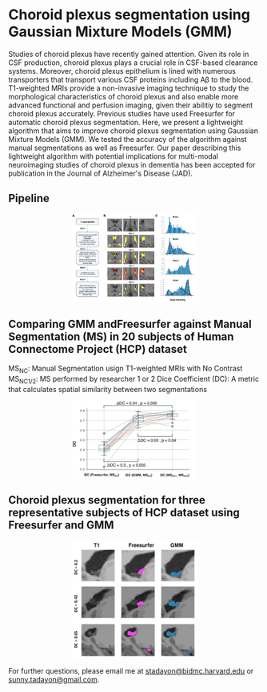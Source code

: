 # Choroid plexus segmentation using Gaussian Mixture Models (GMM)

Studies of choroid plexus have recently gained attention. Given its role in CSF production, choroid plexus plays a crucial role in CSF-based clearance systems. Moreover, choroid plexus epithelium is lined with numerous transporters that transport various CSF proteins including Aβ to the blood. T1-weighted MRIs provide a non-invasive imaging technique to study the morphological characteristics of choroid plexus and also enable more advanced functional and perfusion imaging, given their abilitiy to segment choroid plexus accurately. Previous studies have used Freesurfer for automatic choroid plexus segmentation. Here, we present a lightweight algorithm that aims to improve choroid plexus segmentation using Gaussian Mixture Models (GMM). We tested the accuracy of the algorithm against manual segmentations as well as Freesurfer. Our paper describing this lightweight algorithm with potential implications for multi-modal neuroimaging studies of choroid plexus in dementia has been accepted for publication in the Journal of Alzheimer's Disease (JAD). 
 
<h2>Pipeline</h2>

<img src="./docs/pipeline.png" style="display: block; margin-left: auto; margin-right: auto;width: 50%">

<h2>Comparing GMM andFreesurfer against Manual Segmentation (MS) in 20 subjects of Human Connectome Project (HCP) dataset</h2>

MS<sub>NC</sub>: Manual Segmentation usign T1-weighted MRIs with No Contrast
MS<sub>NC1/2</sub>: MS performed by researcher 1 or 2 
Dice Coefficient (DC): A metric that calculates spatial similarity between two segmentations

<img src="./docs/performance.png" style="display: block; margin-left: auto; margin-right: auto;width: 50%">

<h2>Choroid plexus segmentation for three representative subjects of HCP dataset using Freesurfer and GMM</h2> 
 
<img src="./docs/samples.png" style="display: block; margin-left: auto; margin-right: auto;width: 50%">

For further questions, please email me at stadayon@bidmc.harvard.edu or sunny.tadayon@gmail.com. 



